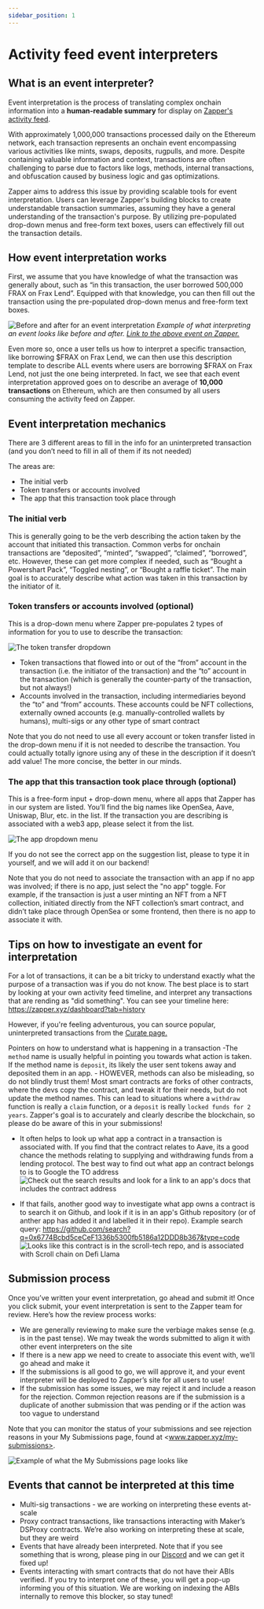 ```yaml
---
sidebar_position: 1
---
```


# Activity feed event interpreters

## What is an event interpreter?

Event interpretation is the process of translating complex onchain information into a **human-readable summary** for display on [Zapper's activity feed](www.zapper.xyz/feed).

With approximately 1,000,000 transactions processed daily on the Ethereum network, each transaction represents an onchain event encompassing various activities like mints, swaps, deposits, rugpulls, and more. Despite containing valuable information and context, transactions are often challenging to parse due to factors like logs, methods, internal transactions, and obfuscation caused by business logic and gas optimizations.

Zapper aims to address this issue by providing scalable tools for event interpretation. Users can leverage Zapper's building blocks to create understandable transaction summaries, assuming they have a general understanding of the transaction's purpose. By utilizing pre-populated drop-down menus and free-form text boxes, users can effectively fill out the transaction details.

## How event interpretation works

First, we assume that you have knowledge of what the transaction was generally about, such as “in this transaction, the user borrowed 500,000 FRAX on Frax Lend”. Equipped with that knowledge, you can then fill out the transaction using the pre-populated drop-down menus and free-form text boxes.

![Before and after for an event interpretation](../static/img/assets/frax_event_interpretation2.png)
*Example of what interpreting an event looks like before and after. [Link to the above event on Zapper.](https://zapper.xyz/event/ethereum/0x319b0a720cc0cac120d021a267f1070ed4e5eb03784f39cd8c642ef2664cbdac)*

Even more so, once a user tells us how to interpret a specific transaction, like borrowing $FRAX on Frax Lend, we can then use this description template to describe ALL events where users are borrowing $FRAX on Frax Lend, not just the one being interpreted. In fact, we see that each event interpretation approved goes on to describe an average of **10,000 transactions** on Ethereum, which are then consumed by all users consuming the activity feed on Zapper.

## Event interpretation mechanics

There are 3 different areas to fill in the info for an uninterpreted transaction (and you don’t need to fill in all of them if its not needed)

The areas are:

- The initial verb
- Token transfers or accounts involved
- The app that this transaction took place through

### The initial verb

This is generally going to be the verb describing the action taken by the account that initiated this transaction. Common verbs for onchain transactions are “deposited”, “minted”, “swapped”, “claimed”, “borrowed”, etc. However, these can get more complex if needed, such as “Bought a Powershart Pack”, “Toggled nesting”, or “Bought a raffle ticket”. The main goal is to accurately describe what action was taken in this transaction by the initiator of it.

### Token transfers or accounts involved (optional)

This is a drop-down menu where Zapper pre-populates 2 types of information for you to use to describe the transaction:

![The token transfer dropdown](../static/img/assets/token-transfers-out.png)

- Token transactions that flowed into or out of the “from” account in the transaction (i.e. the initiator of the transaction) and the “to” account in the transaction (which is generally the counter-party of the transaction, but not always!)
- Accounts involved in the transaction, including intermediaries beyond the “to” and “from” accounts. These accounts could be NFT collections, externally owned accounts (e.g. manually-controlled wallets by humans), multi-sigs or any other type of smart contract

Note that you do not need to use all every account or token transfer listed in the drop-down menu if it is not needed to describe the transaction. You could actually totally ignore using any of these in the description if it doesn’t add value! The more concise, the better in our minds.

### The app that this transaction took place through (optional)

This is a free-form input + drop-down menu, where all apps that Zapper has in our system are listed. You’ll find the big names like OpenSea, Aave, Uniswap, Blur, etc. in the list. If the transaction you are describing is associated with a web3 app, please select it from the list.

![The app dropdown menu](./static/img/assets/app-drop-down.png)

If you do not see the correct app on the suggestion list, please to type it in yourself, and we will add it on our backend!

Note that you do not need to associate the transaction with an app if no app was involved; if there is no app, just select the "no app" toggle. For example, if the transaction is just a user minting an NFT from a NFT collection, initiated directly from the NFT collection’s smart contract, and didn’t take place through OpenSea or some frontend, then there is no app to associate it with.

## Tips on how to investigate an event for interpretation

For a lot of transactions, it can be a bit tricky to understand exactly what the purpose of a transaction was if you do not know. The best place is to start by looking at your own activity feed timeline, and interpret any transactions that are rending as "did something". You can see your timeline here: <https://zapper.xyz/dashboard?tab=history>

However, if you're feeling adventurous, you can source popular, uninterpreted transactions from the [Curate page.](https://zapper.xyz/curate/events)

Pointers on how to understand what is happening in a transaction
-The `method` name is usually helpful in pointing you towards what action is taken. If the method name is `deposit`, its likely the user sent tokens away and deposited them in an app.
    - HOWEVER, methods can also be misleading, so do not blindly trust them! Most smart contracts are forks of other contracts, where the devs copy the contract, and tweak it for their needs, but do not update the method names. This can lead to situations where a `withdraw` function is really a `claim` function, or a `deposit` is really `locked funds for 2 years`. Zapper's goal is to accurately and clearly describe the blockchain, so please do be aware of this in your submissions!

- It often helps to look up what app a contract in a transaction is associated with. If you find that the contract relates to Aave, its a good chance the methods relating to supplying and withdrawing funds from a lending protocol. The best way to find out what app an contract belongs to is to Google the TO address
![Check out the search results and look for a link to an app's docs that includes the contract address](../static/img/assets/google-contract.png)

- If that fails, another good way to investigate what app owns a contract is to search it on Github, and look if it is in an app's Github repository (or of anther app has added it and labelled it in their repo). Example search query: <https://github.com/search?q=0x6774Bcbd5ceCeF1336b5300fb5186a12DDD8b367&type=code>
![Looks like this contract is in the scroll-tech repo, and is associated with Scroll chain on Defi Llama](..static/img/assets/github-contract-lookup.png)

## Submission process

Once you’ve written your event interpretation, go ahead and submit it! Once you click submit, your event interpretation is sent to the Zapper team for review. Here’s how the review process works:

- We are generally reviewing to make sure the verbiage makes sense (e.g. is in the past tense). We may tweak the words submitted to align it with other event interpreters on the site
- If there is a new app we need to create to associate this event with, we’ll go ahead and make it
- If the submissions is all good to go, we will approve it, and your event interpreter will be deployed to Zapper’s site for all users to use!
- If the submission has some issues, we may reject it and include a reason for the rejection. Common rejection reasons are if the submission is a duplicate of another submission that was pending or if the action was too vague to understand

Note that you can monitor the status of your submissions and see rejection reasons in your My Submissions page, found at <www.zapper.xyz/my-submissions>.

![Example of what the My Submissions page looks like](../static/img/assets/my-submissions-screenshot.png)

## Events that cannot be interpreted at this time

- Multi-sig transactions - we are working on interpreting these events at-scale
- Proxy contract transactions, like transactions interacting with Maker’s DSProxy contracts. We’re also working on interpreting these at scale, but they are weird
- Events that have already been interpreted. Note that if you see something that is wrong, please ping in our [Discord](https://www.zapper.xyz/discord) and we can get it fixed up!
- Events interacting with smart contracts that do not have their ABIs verified. If you try to interpret one of these, you will get a pop-up informing you of this situation. We are working on indexing the ABIs internally to remove this blocker, so stay tuned!
